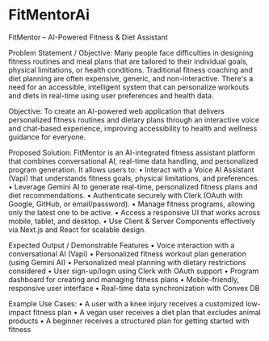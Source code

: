 ﻿# FitMentorAi
FitMentor – AI-Powered Fitness & Diet Assistant

Problem Statement / Objective:
Many people face difficulties in designing fitness routines and meal plans that are tailored to their individual goals, physical limitations, or health conditions. Traditional fitness coaching and diet planning are often expensive, generic, and non-interactive. There's a need for an accessible, intelligent system that can personalize workouts and diets in real-time using user preferences and health data.

Objective:
To create an AI-powered web application that delivers personalized fitness routines and dietary plans through an interactive voice and chat-based experience, improving accessibility to health and wellness guidance for everyone.

Proposed Solution:
FitMentor is an AI-integrated fitness assistant platform that combines conversational AI, real-time data handling, and personalized program generation. It allows users to:
• Interact with a Voice AI Assistant (Vapi) that understands fitness goals, physical limitations, and preferences.
• Leverage Gemini AI to generate real-time, personalized fitness plans and diet recommendations.
• Authenticate securely with Clerk (OAuth with Google, GitHub, or email/password).
• Manage fitness programs, allowing only the latest one to be active.
• Access a responsive UI that works across mobile, tablet, and desktop.
• Use Client & Server Components effectively via Next.js and React for scalable design.

Expected Output / Demonstrable Features
• Voice interaction with a conversational AI (Vapi)
• Personalized fitness workout plan generation (using Gemini AI)
• Personalized meal planning with dietary restrictions considered
• User sign-up/login using Clerk with OAuth support
• Program dashboard for creating and managing fitness plans
• Mobile-friendly, responsive user interface
• Real-time data synchronization with Convex DB

Example Use Cases:
• A user with a knee injury receives a customized low-impact fitness plan
• A vegan user receives a diet plan that excludes animal products
• A beginner receives a structured plan for getting started with fitness
